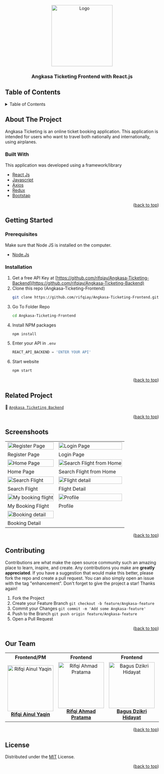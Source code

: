 <div id="top"></div>

<!-- HEADER -->
<div align="center">
  <a href="https://github.com/rifqiay/Angkasa-Ticketing-Frontend">
    <img src="https://camo.githubusercontent.com/6a3531baa42980849735e81a94023be676b1a62b5371fd1e3a4561bf9df13d19/68747470733a2f2f692e6962622e636f2f436e59535179382f696c6c757374726174696f6e2e706e67" alt="Logo" width="200px">
  </a>
  
  <h3 align="center">Angkasa Ticketing Frontend with React.js</h3>
</div>

<!-- TABLE OF CONTENTS -->

## Table of Contents
<details>
  <summary>Table of Contents</summary>
  <ol>
    <li>
       <a href="#about-the-project">About The Project</a>
      <ul>
        <li><a href="#built-with">Built With</a></li>
      </ul>
    </li>
    <li>
       <a href="#getting-started">Getting Started</a>
      <ul>
        <li><a href="#prerequisites">Prerequisites</a></li>
        <li><a href="#installation">Installation</a></li>
      </ul>
    </li>
    <li><a href="#related-project">Related Project</a></li>
    <li><a href="#screenshoots">Screenshot</a></li>
    <li><a href="#contributing">Contributing</a></li>
    <li><a href="#our-team">Our Team</a></li>
    <li><a href="#license">License</a></li>
  </ol>
</details>

<!-- ABOUT THE PROJECT -->
## About The Project
Angkasa Ticketing is an online ticket booking application. This application is intended for users who want to travel both nationally and internationally, using airplanes.

### Built With
This application was developed using a framework/library
- [React Js](https://reactjs.org/)
- [Javascript](https://www.javascript.com/)
- [Axios](https://axios-http.com/)
- [Redux](https://redux.js.org/)
- [Bootstap](https://getbootstrap.com)
<p align="right">(<a href="#top">back to top</a>)</p>


<!-- GETTING STARTED -->

## Getting Started

### Prerequisites

 Make sure that Node JS is installed on the computer.
* [Node.Js](https://nodejs.org/en/download/)


### Installation
1. Get a free API Key at [https://github.com/rifqiay/Angkasa-Ticketing-Backend](https://github.com/rifqiay/Angkasa-Ticketing-Backend)
2. Clone this repo (Angkasa-Ticketing-Frontend)
   ```sh
   git clone https://github.com/rifqiay/Angkasa-Ticketing-Frontend.git
   ```
3. Go To Folder Repo
    ```sh
    cd Angkasa-Ticketing-Frontend
    ```
4. Install NPM packages
   ```sh
   npm install
   ```
5. Enter your API in `.env`
   ```js
   REACT_API_BACKEND = 'ENTER YOUR API'
   ```
6. Start website
    ```sh
    npm start
    ```
<p align="right">(<a href="#top">back to top</a>)</p>

<!-- Related Project -->
## Related Project
:rocket: [`Angkasa Ticketing Backend`](https://github.com/rifqiay/Angkasa-Ticketing-Backend)
<p align="right">(<a href="#top">back to top</a>)</p>

<!-- Screenshoots -->
## Screenshoots
<p align="center" display=flex>
<table>
  <tr>
    <td><image src="https://user-images.githubusercontent.com/110190301/197247869-2ab40d4d-fd1f-447f-b97c-60ca72e6cde5.jpeg" alt="Register Page" width=100%></td>
    <td><image src="https://user-images.githubusercontent.com/110190301/197247887-811b8287-723d-4de2-b1dd-d0de68f708ec.jpeg" alt="Login Page" width=100%/></td>
  </tr>
   <tr>
    <td>Register Page</td>
    <td>Login Page</td>
  </tr>
  
  <tr>
    <td><image src="https://user-images.githubusercontent.com/110190301/197247920-2cc0928b-3d94-4809-ae39-ba1b5e9171b8.jpeg" alt="Home Page" width=100% ></td>
    <td><image src="https://user-images.githubusercontent.com/110190301/197247982-8d6b42b8-27fd-4c69-a8ad-237a5147608f.jpeg" alt="Search Flight from Home" width=100%/></td>
  </tr>
  <tr>
    <td>Home Page</td>
    <td>Search Flight from Home</td>
  </tr>
  <tr>
    <td><image src="https://user-images.githubusercontent.com/110190301/197248088-7a654601-386a-4db9-8f1c-6383ec2d29d4.jpeg" alt="Search Flight" width=100%/></td>
    <td><image src="https://user-images.githubusercontent.com/110190301/197248124-63d3fa5e-52f6-4325-b648-764a78dc68e2.jpeg" alt="Flight detail" width=100%></td>
  </tr>
  <tr>
     <td>Search Flight</td>
     <td>Flight Detail</td>
  </tr>
  
  <tr>
    <td><image src="https://user-images.githubusercontent.com/110190301/197248165-b1c9916c-6014-48bc-a64c-086ac08b83a8.jpeg" alt="My booking flight" width=100%></td>
    <td><image src="https://user-images.githubusercontent.com/110190301/197248206-9ca03fbe-c065-43cf-a903-a4a89111ea4d.jpeg" alt="Profile" width=100%></td>
  </tr>
  <tr>
    <td>My Booking Flight</td>
    <td>Profile</td>
  </tr>
  
  <tr>
    <td><image src="https://user-images.githubusercontent.com/110190301/197248237-d8423350-8f54-4274-bc67-c1d99592f489.jpeg" alt="Booking detail" width=100%></td>
  </tr>
  <tr>
    <td>Booking Detail</td>
  </tr>
</table>

<p align="right">(<a href="#top">back to top</a>)</p>

<!-- CONTRIBUTING -->

## Contributing
Contributions are what make the open source community such an amazing place to learn, inspire, and create. Any contributions you make are **greatly appreciated**.
If you have a suggestion that would make this better, please fork the repo and create a pull request. You can also simply open an issue with the tag "enhancement".
Don't forget to give the project a star! Thanks again!
1. Fork the Project
2. Create your Feature Branch `git checkout -b feature/Angkasa-feature`
3. Commit your Changes `git commit -m 'Add some Angkasa-feature'`
4. Push to the Branch `git push origin feature/Angkasa-feature`
5. Open a Pull Request
<p align="right">(<a href="#top">back to top</a>)</p>

## Our Team
<center>
  <table>
    <tr>
      <th>Frontend/PM</th>
      <th>Frontend</th>
      <th>Frontend</th>
      <th>Backend</th>
      <th>Backend</th>
    </tr>
    <tr>
      <td align="center">
        <a href="https://github.com/rifqiay">
          <img width="150" style="background-size: contain;" src="https://user-images.githubusercontent.com/110190301/196643765-76cc4a04-6323-465c-bfb6-5bdb54e72a44.jpg" alt="Rifqi Ainul Yaqin"><br/>
          <b>Rifqi Ainul Yaqin</b>
        </a>
      </td>
      <td align="center">
        <a href="https://github.com/rifqiahmadpratama">
          <img width="150" src="https://user-images.githubusercontent.com/110190301/196643825-5131ef0d-478d-4246-8e63-25276572768c.jpg" alt="Rifqi Ahmad Pratama"><br/>
          <b>Rifqi Ahmad Pratama</b>
        </a>
      </td>
      <td align="center">
        <a href="https://github.com/bagus25dzikri06">
          <img width="150" src="https://user-images.githubusercontent.com/110190301/196643860-9204dde4-b6ff-4fe2-94ec-69069b1abfe7.jpg" alt="Bagus Dzikri Hidayat"><br/>
          <b>Bagus Dzikri Hidayat</b>
        </a>
      </td>
      <td align="center">
        <a href="https://github.com/chlasswg26">
          <img width="150" src="https://user-images.githubusercontent.com/110190301/196643896-142e3693-9170-4aa3-953b-9f37bd435462.jpg" alt="Ichlas Wardy Gustama"><br/>
          <b>Ichlas Wardy Gustama</b>
        </a>
      </td>
      <td align="center">
        <a href="https://github.com/Hnaa17">
          <img width="150" src="https://user-images.githubusercontent.com/110190301/196643920-62360198-7d21-44c2-bbfa-45dddf983f55.jpg" alt="Farhana Achmad "><br/>
          <b>Farhana Achmad </b>
        </a>
      </td>
    </tr>
  </table>
</center>
<p align="right">(<a href="#top">back to top</a>)</p>

## License
Distributed under the [MIT](/LICENSE) License.
<p align="right">(<a href="#top">back to top</a>)</p>
